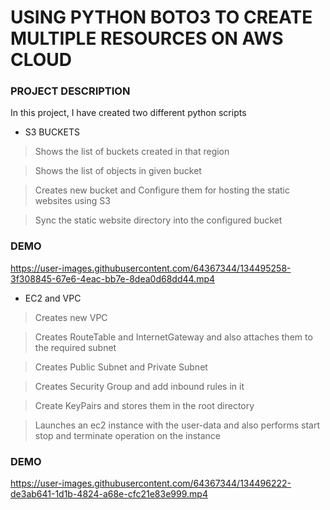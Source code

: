 # USING PYTHON BOTO3 TO CREATE MULTIPLE RESOURCES ON AWS CLOUD


### PROJECT DESCRIPTION

In this project, I have created two different python scripts

- S3 BUCKETS

> Shows the list of buckets created in that region

> Shows the list of objects in given bucket

> Creates new bucket and Configure them for hosting the static websites using S3

> Sync the static website directory into the configured bucket

### DEMO

https://user-images.githubusercontent.com/64367344/134495258-3f308845-67e6-4eac-bb7e-8dea0d68dd44.mp4



- EC2 and VPC

> Creates new VPC

> Creates RouteTable and InternetGateway and also attaches them to the required subnet

> Creates Public Subnet and Private Subnet

> Creates Security Group and add inbound rules in it

> Create KeyPairs and stores them in the root directory

> Launches an ec2 instance with the user-data and also performs start stop and terminate operation on the instance

### DEMO

https://user-images.githubusercontent.com/64367344/134496222-de3ab641-1d1b-4824-a68e-cfc21e83e999.mp4
